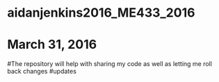 # aidanjenkins2016_ME433_2016
# March 31, 2016
#The repository will help with sharing my code as well as letting me roll back changes
#updates
